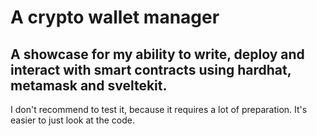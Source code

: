 # A crypto wallet manager

## A showcase for my ability to write, deploy and interact with smart contracts using hardhat, metamask and sveltekit.

I don't recommend to test it, because it requires a lot of preparation. It's easier to just look at the code.
